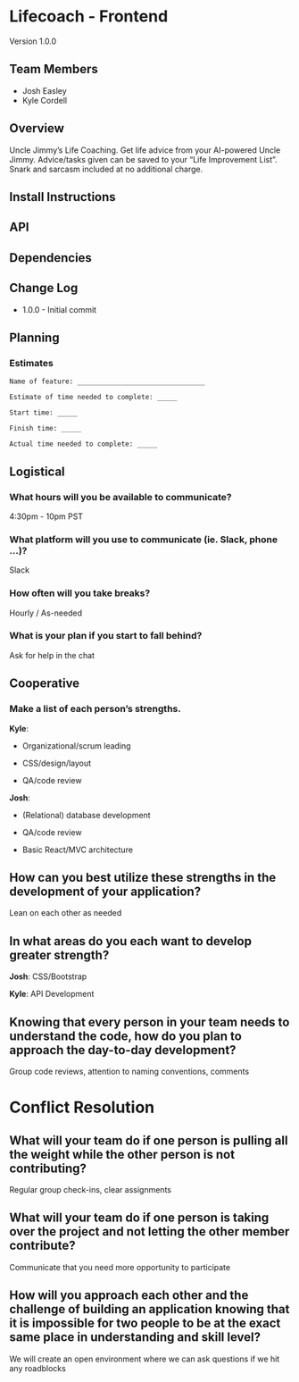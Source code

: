 # Lifecoach - Frontend

Version 1.0.0

## Team Members

- Josh Easley
- Kyle Cordell

## Overview

Uncle Jimmy’s Life Coaching. Get life advice from your AI-powered Uncle Jimmy. Advice/tasks given can be saved to your “Life Improvement List”. Snark and sarcasm included at no additional charge.

## Install Instructions

## API

## Dependencies

## Change Log

- 1.0.0 - Initial commit

## Planning

### Estimates

```
Name of feature: ________________________________

Estimate of time needed to complete: _____

Start time: _____

Finish time: _____

Actual time needed to complete: _____
```

## Logistical

### What hours will you be available to communicate?

4:30pm - 10pm PST

### What platform will you use to communicate (ie. Slack, phone …)?

Slack

### How often will you take breaks?

Hourly / As-needed

### What is your plan if you start to fall behind?

Ask for help in the chat

## Cooperative

### Make a list of each person’s strengths.

**Kyle**:

- Organizational/scrum leading

- CSS/design/layout

- QA/code review

**Josh**:

- (Relational) database development

- QA/code review

- Basic React/MVC architecture

## How can you best utilize these strengths in the development of your application?

Lean on each other as needed

## In what areas do you each want to develop greater strength?

**Josh**: CSS/Bootstrap

**Kyle**: API Development

## Knowing that every person in your team needs to understand the code, how do you plan to approach the day-to-day development?

Group code reviews, attention to naming conventions, comments

# Conflict Resolution

## What will your team do if one person is pulling all the weight while the other person is not contributing?

Regular group check-ins, clear assignments

## What will your team do if one person is taking over the project and not letting the other member contribute?

Communicate that you need more opportunity to participate

## How will you approach each other and the challenge of building an application knowing that it is impossible for two people to be at the exact same place in understanding and skill level?

We will create an open environment where we can ask questions if we hit any roadblocks
